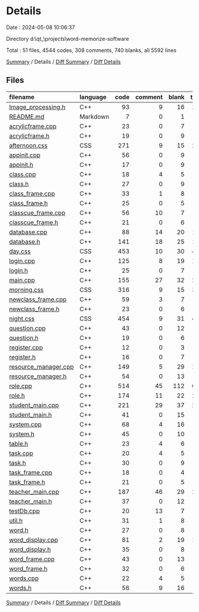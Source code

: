 # Details

Date : 2024-05-08 10:06:37

Directory d:\\qt_\\projects\\word-memorize-software

Total : 51 files,  4544 codes, 308 comments, 740 blanks, all 5592 lines

[Summary](results.md) / Details / [Diff Summary](diff.md) / [Diff Details](diff-details.md)

## Files
| filename | language | code | comment | blank | total |
| :--- | :--- | ---: | ---: | ---: | ---: |
| [Image_processing.h](/Image_processing.h) | C++ | 93 | 9 | 16 | 118 |
| [README.md](/README.md) | Markdown | 7 | 0 | 1 | 8 |
| [acrylicframe.cpp](/acrylicframe.cpp) | C++ | 23 | 0 | 7 | 30 |
| [acrylicframe.h](/acrylicframe.h) | C++ | 19 | 0 | 9 | 28 |
| [afternoon.css](/afternoon.css) | CSS | 271 | 9 | 15 | 295 |
| [appinit.cpp](/appinit.cpp) | C++ | 56 | 0 | 9 | 65 |
| [appinit.h](/appinit.h) | C++ | 17 | 0 | 9 | 26 |
| [class.cpp](/class.cpp) | C++ | 18 | 4 | 5 | 27 |
| [class.h](/class.h) | C++ | 27 | 0 | 9 | 36 |
| [class_frame.cpp](/class_frame.cpp) | C++ | 33 | 1 | 8 | 42 |
| [class_frame.h](/class_frame.h) | C++ | 25 | 0 | 5 | 30 |
| [classcue_frame.cpp](/classcue_frame.cpp) | C++ | 56 | 10 | 7 | 73 |
| [classcue_frame.h](/classcue_frame.h) | C++ | 21 | 0 | 6 | 27 |
| [database.cpp](/database.cpp) | C++ | 88 | 14 | 20 | 122 |
| [database.h](/database.h) | C++ | 141 | 18 | 25 | 184 |
| [day.css](/day.css) | CSS | 453 | 10 | 30 | 493 |
| [login.cpp](/login.cpp) | C++ | 125 | 8 | 19 | 152 |
| [login.h](/login.h) | C++ | 25 | 0 | 7 | 32 |
| [main.cpp](/main.cpp) | C++ | 155 | 27 | 32 | 214 |
| [morning.css](/morning.css) | CSS | 316 | 9 | 15 | 340 |
| [newclass_frame.cpp](/newclass_frame.cpp) | C++ | 59 | 3 | 7 | 69 |
| [newclass_frame.h](/newclass_frame.h) | C++ | 23 | 0 | 6 | 29 |
| [night.css](/night.css) | CSS | 454 | 9 | 31 | 494 |
| [question.cpp](/question.cpp) | C++ | 43 | 0 | 12 | 55 |
| [question.h](/question.h) | C++ | 19 | 0 | 6 | 25 |
| [register.cpp](/register.cpp) | C++ | 12 | 0 | 3 | 15 |
| [register.h](/register.h) | C++ | 16 | 0 | 7 | 23 |
| [resource_manager.cpp](/resource_manager.cpp) | C++ | 149 | 5 | 29 | 183 |
| [resource_manager.h](/resource_manager.h) | C++ | 54 | 0 | 13 | 67 |
| [role.cpp](/role.cpp) | C++ | 514 | 45 | 112 | 671 |
| [role.h](/role.h) | C++ | 174 | 11 | 22 | 207 |
| [student_main.cpp](/student_main.cpp) | C++ | 221 | 29 | 37 | 287 |
| [student_main.h](/student_main.h) | C++ | 41 | 0 | 15 | 56 |
| [system.cpp](/system.cpp) | C++ | 68 | 4 | 16 | 88 |
| [system.h](/system.h) | C++ | 45 | 0 | 10 | 55 |
| [table.h](/table.h) | C++ | 23 | 4 | 6 | 33 |
| [task.cpp](/task.cpp) | C++ | 20 | 4 | 5 | 29 |
| [task.h](/task.h) | C++ | 30 | 0 | 9 | 39 |
| [task_frame.cpp](/task_frame.cpp) | C++ | 18 | 0 | 4 | 22 |
| [task_frame.h](/task_frame.h) | C++ | 21 | 0 | 5 | 26 |
| [teacher_main.cpp](/teacher_main.cpp) | C++ | 187 | 46 | 29 | 262 |
| [teacher_main.h](/teacher_main.h) | C++ | 37 | 0 | 12 | 49 |
| [testDb.cpp](/testDb.cpp) | C++ | 20 | 13 | 7 | 40 |
| [util.h](/util.h) | C++ | 31 | 1 | 8 | 40 |
| [word.h](/word.h) | C++ | 27 | 0 | 8 | 35 |
| [word_display.cpp](/word_display.cpp) | C++ | 81 | 2 | 19 | 102 |
| [word_display.h](/word_display.h) | C++ | 35 | 0 | 8 | 43 |
| [word_frame.cpp](/word_frame.cpp) | C++ | 43 | 0 | 13 | 56 |
| [word_frame.h](/word_frame.h) | C++ | 32 | 0 | 6 | 38 |
| [words.cpp](/words.cpp) | C++ | 22 | 4 | 5 | 31 |
| [words.h](/words.h) | C++ | 56 | 9 | 16 | 81 |

[Summary](results.md) / Details / [Diff Summary](diff.md) / [Diff Details](diff-details.md)